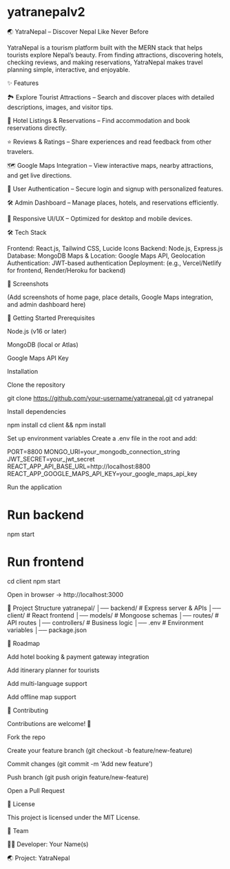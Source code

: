 # yatranepalv2

🌏 YatraNepal – Discover Nepal Like Never Before

YatraNepal is a tourism platform built with the MERN stack that helps tourists explore Nepal’s beauty. From finding attractions, discovering hotels, checking reviews, and making reservations, YatraNepal makes travel planning simple, interactive, and enjoyable.

✨ Features

🏞️ Explore Tourist Attractions – Search and discover places with detailed descriptions, images, and visitor tips.

🏨 Hotel Listings & Reservations – Find accommodation and book reservations directly.

⭐ Reviews & Ratings – Share experiences and read feedback from other travelers.

🗺️ Google Maps Integration – View interactive maps, nearby attractions, and get live directions.

🔐 User Authentication – Secure login and signup with personalized features.

🛠️ Admin Dashboard – Manage places, hotels, and reservations efficiently.

📱 Responsive UI/UX – Optimized for desktop and mobile devices.

🛠️ Tech Stack

Frontend: React.js, Tailwind CSS, Lucide Icons
Backend: Node.js, Express.js
Database: MongoDB
Maps & Location: Google Maps API, Geolocation
Authentication: JWT-based authentication
Deployment: (e.g., Vercel/Netlify for frontend, Render/Heroku for backend)

📸 Screenshots

(Add screenshots of home page, place details, Google Maps integration, and admin dashboard here)

🚀 Getting Started
Prerequisites

Node.js (v16 or later)

MongoDB (local or Atlas)

Google Maps API Key

Installation

Clone the repository

git clone https://github.com/your-username/yatranepal.git
cd yatranepal


Install dependencies

npm install
cd client && npm install


Set up environment variables
Create a .env file in the root and add:

PORT=8800
MONGO_URI=your_mongodb_connection_string
JWT_SECRET=your_jwt_secret
REACT_APP_API_BASE_URL=http://localhost:8800
REACT_APP_GOOGLE_MAPS_API_KEY=your_google_maps_api_key


Run the application

# Run backend
npm start  

# Run frontend
cd client
npm start


Open in browser → http://localhost:3000

📂 Project Structure
yatranepal/
│── backend/           # Express server & APIs
│── client/            # React frontend
│── models/            # Mongoose schemas
│── routes/            # API routes
│── controllers/       # Business logic
│── .env               # Environment variables
│── package.json

📌 Roadmap

 Add hotel booking & payment gateway integration

 Add itinerary planner for tourists

 Add multi-language support

 Add offline map support

🤝 Contributing

Contributions are welcome! 🚀

Fork the repo

Create your feature branch (git checkout -b feature/new-feature)

Commit changes (git commit -m 'Add new feature')

Push branch (git push origin feature/new-feature)

Open a Pull Request

📜 License

This project is licensed under the MIT License.

👥 Team

👨‍💻 Developer: Your Name(s)

🌏 Project: YatraNepal